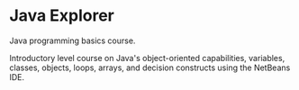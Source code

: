 # Java Explorer

Java programming basics course.

Introductory level course on Java's object-oriented capabilities, variables, classes, objects, loops, arrays, and decision constructs using the NetBeans IDE.

